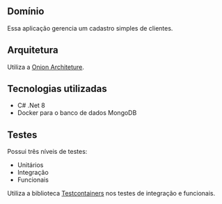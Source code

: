 ## Domínio
Essa aplicação gerencia um cadastro simples de clientes.

## Arquitetura
Utiliza a [Onion Architeture](https://jeffreypalermo.com/2008/07/the-onion-architecture-part-1/).

## Tecnologias utilizadas
* C# .Net 8
* Docker para o banco de dados MongoDB

## Testes
Possui três níveis de testes:
* Unitários
* Integração
* Funcionais

Utiliza a biblioteca [Testcontainers](https://dotnet.testcontainers.org/) nos testes de integração e funcionais.